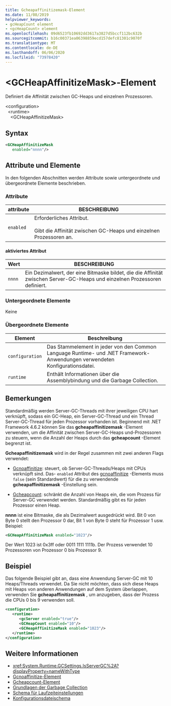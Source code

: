 ```yaml
---
title: Gcheapaffinitizemask-Element
ms.date: 11/08/2019
helpviewer_keywords:
- gcHeapCount element
- <gcHeapCount> element
ms.openlocfilehash: 09d6523fb10692dd3617a3827d5bccf112bc632b
ms.sourcegitcommit: b16c00371ea06398859ecd157defc81301c9070f
ms.translationtype: MT
ms.contentlocale: de-DE
ms.lasthandoff: 06/06/2020
ms.locfileid: "73978420"
---
```

# <a name="gcheapaffinitizemask-element"></a>\<GCHeapAffinitizeMask>-Element

Definiert die Affinität zwischen GC-Heaps und einzelnen Prozessoren.

\<configuration>\
&nbsp;&nbsp;\<runtime>\
&nbsp;&nbsp;&nbsp;&nbsp;\<GCHeapAffinitizeMask>

## <a name="syntax"></a>Syntax

```xml
<GCHeapAffinitizeMask
   enabled="nnnn"/>
```

## <a name="attributes-and-elements"></a>Attribute und Elemente

In den folgenden Abschnitten werden Attribute sowie untergeordnete und übergeordnete Elemente beschrieben.

### <a name="attributes"></a>Attribute

|attribute|BESCHREIBUNG|
|---------------|-----------------|
|`enabled`|Erforderliches Attribut.<br /><br />Gibt die Affinität zwischen GC-Heaps und einzelnen Prozessoren an. |

#### <a name="enabled-attribute"></a>aktiviertes Attribut

|Wert|BESCHREIBUNG|
|-----------|-----------------|
|`nnnn`|Ein Dezimalwert, der eine Bitmaske bildet, die die Affinität zwischen Server-GC-Heaps und einzelnen Prozessoren definiert. |

### <a name="child-elements"></a>Untergeordnete Elemente

Keine

### <a name="parent-elements"></a>Übergeordnete Elemente

|Element|Beschreibung|
|-------------|-----------------|
|`configuration`|Das Stammelement in jeder von den Common Language Runtime- und .NET Framework-Anwendungen verwendeten Konfigurationsdatei.|
|`runtime`|Enthält Informationen über die Assemblybindung und die Garbage Collection.|

## <a name="remarks"></a>Bemerkungen

Standardmäßig werden Server-GC-Threads mit ihrer jeweiligen CPU hart verknüpft, sodass ein GC-Heap, ein Server-GC-Thread und ein Thread Server-GC-Thread für jeden Prozessor vorhanden ist. Beginnend mit .NET Framework 4.6.2 können Sie das **gcheapaffinitizemask** -Element verwenden, um die Affinität zwischen Server-GC-Heaps und-Prozessoren zu steuern, wenn die Anzahl der Heaps durch das **gcheapcount** -Element begrenzt ist.

**Gcheapaffinitizemask** wird in der Regel zusammen mit zwei anderen Flags verwendet:

- [Gcnoaffinitize](gcnoaffinitize-element.md): steuert, ob Server-GC-Threads/Heaps mit CPUs verknüpft sind. Das- `enabled` Attribut des [gcnoaffinitize](gcnoaffinitize-element.md) -Elements muss `false` (sein Standardwert) für die zu verwendende **gcheapaffinitizemask** -Einstellung sein.

- [Gcheapcount](gcheapcount-element.md): schränkt die Anzahl von Heaps ein, die vom Prozess für Server-GC verwendet werden. Standardmäßig gibt es für jeden Prozessor einen Heap.

**nnnn** ist eine Bitmaske, die als Dezimalwert ausgedrückt wird. Bit 0 von Byte 0 stellt den Prozessor 0 dar, Bit 1 von Byte 0 steht für Prozessor 1 usw. Beispiel:

```xml
<GCHeapAffinitizeMask enabled="1023"/>
```

Der Wert 1023 ist 0x3ff oder 0011 1111 1111b. Der Prozess verwendet 10 Prozessoren von Prozessor 0 bis Prozessor 9.

## <a name="example"></a>Beispiel

Das folgende Beispiel gibt an, dass eine Anwendung Server-GC mit 10 Heaps/Threads verwendet. Da Sie nicht möchten, dass sich diese Heaps mit Heaps von anderen Anwendungen auf dem System überlappen, verwenden Sie **gcheapaffinitizemask** , um anzugeben, dass der Prozess die CPUs 0 bis 9 verwenden soll.

```xml
<configuration>
   <runtime>
      <gcServer enabled="true"/>
      <GCHeapCount enabled="10"/>
      <GCHeapAffinitizeMask enabled="1023"/>
   </runtime>
</configuration>
```

## <a name="see-also"></a>Weitere Informationen

- <xref:System.Runtime.GCSettings.IsServerGC%2A?displayProperty=nameWithType>
- [Gcnoaffinitize-Element](gcnoaffinitize-element.md)
- [Gcheapcount-Element](gcheapcount-element.md)
- [Grundlagen der Garbage Collection](../../../../standard/garbage-collection/fundamentals.md)
- [Schema für Laufzeiteinstellungen](index.md)
- [Konfigurationsdateischema](../index.md)
